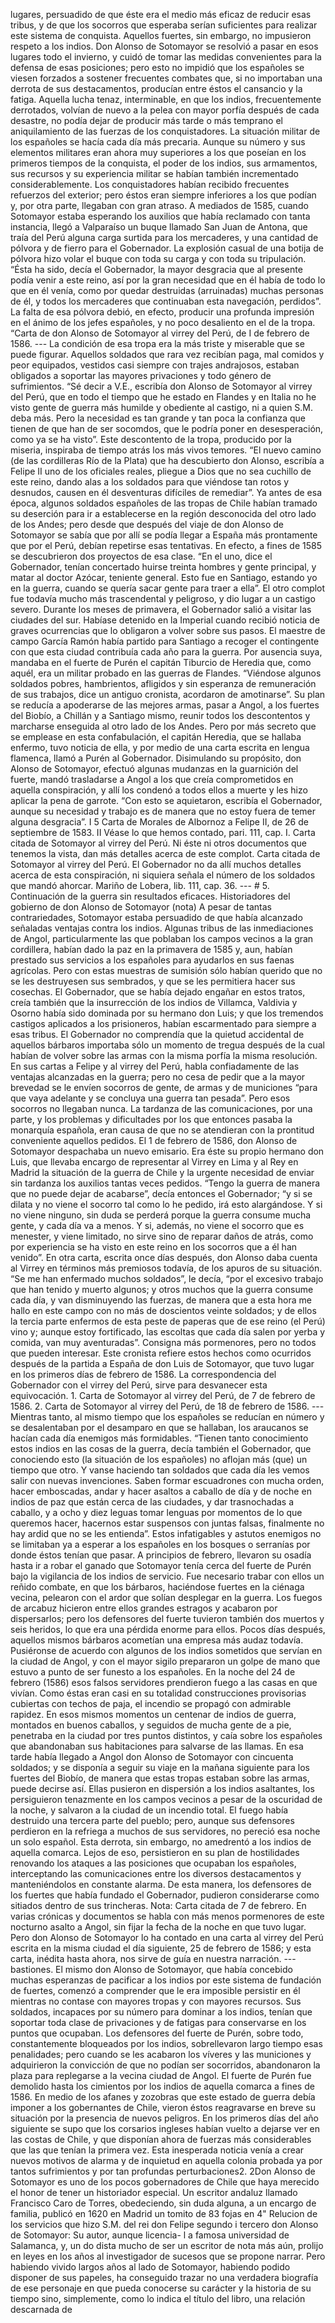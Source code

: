 lugares, persuadido de que éste era el medio más eficaz de reducir esas tribus, y de que los socorros que esperaba serían suficientes para realizar este sistema de conquista. Aquellos fuertes, sin embargo, no impusieron respeto a los indios. Don Alonso de Sotomayor se resolvió a pasar en esos lugares todo el invierno, y cuidó de tomar las medidas convenientes para la defensa de esas posiciones; pero esto no impidió que los españoles se viesen forzados a sostener frecuentes combates que, si no importaban una derrota de sus destacamentos, producían entre éstos el cansancio y la fatiga. Aquella lucha tenaz, interminable, en que los indios, frecuentemente derrotados, volvían de nuevo a la pelea con mayor porfía después de cada desastre, no podía dejar de producir más tarde o más temprano el aniquilamiento de las fuerzas de los conquistadores. La situación militar de los españoles se hacía cada día más precaria. Aunque su número y sus elementos militares eran ahora muy superiores a los que poseían en los primeros tiempos de la conquista, el poder de los indios, sus armamentos, sus recursos y su experiencia militar se habían también incrementado considerablemente. Los conquistadores habían recibido frecuentes refuerzos del exterior; pero éstos eran siempre inferiores a los que podían y, por otra parte, llegaban con gran atraso. A mediados de 1585, cuando Sotomayor estaba esperando los auxilios que había reclamado con tanta instancia, llegó a Valparaíso un buque llamado San Juan de Antona, que traía del Perú alguna carga surtida para los mercaderes, y una cantidad de pólvora y de fierro para el Gobernador. La explosión casual de una botija de pólvora hizo volar el buque con toda su carga y con toda su tripulación. “Ésta ha sido, decía el Gobernador, la mayor desgracia que al presente podía venir a este reino, así por la gran necesidad que en él había de todo lo que en él venía, como por quedar destruidas (arruinadas) muchas personas de él, y todos los mercaderes que continuaban esta navegación, perdidos”. La falta de esa pólvora debió, en efecto, producir una profunda impresión en el ánimo de los jefes españoles, y no poco desaliento en el de la tropa. “Carta de don Alonso de Sotomayor al virrey del Perú, de I de febrero de 1586. --- La condición de esa tropa era la más triste y miserable que se puede figurar. Aquellos soldados que rara vez recibían paga, mal comidos y peor equipados, vestidos casi siempre con trajes andrajosos, estaban obligados a soportar las mayores privaciones y todo género de sufrimientos. “Sé decir a V.E., escribía don Alonso de Sotomayor al virrey del Perú, que en todo el tiempo que he estado en Flandes y en Italia no he visto gente de guerra más humilde y obediente al castigo, ni a quien S.M. deba más. Pero la necesidad es tan grande y tan poca la confianza que tienen de que han de ser socomdos, que le podría poner en desesperación, como ya se ha visto”. Este descontento de la tropa, producido por la miseria, inspiraba de tiempo atrás los más vivos temores. “El nuevo camino (de las cordilleras Río de la Plata) que ha descubierto don Alonso, escribía a Felipe II uno de los oficiales reales, pliegue a Dios que no sea cuchillo de este reino, dando alas a los soldados para que viéndose tan rotos y desnudos, causen en él desventuras difíciles de remediar”. Ya antes de esa época, algunos soldados españoles de las tropas de Chile habían tramado su deserción para ir a establecerse en la región desconocida del otro lado de los Andes; pero desde que después del viaje de don Alonso de Sotomayor se sabía que por allí se podía llegar a España más prontamente que por el Perú, debían repetirse esas tentativas. En efecto, a fines de 1585 se descubrieron dos proyectos de esa clase. “En el uno, dice el Gobernador, tenían concertado huirse treinta hombres y gente principal, y matar al doctor Azócar, teniente general. Esto fue en Santiago, estando yo en la guerra, cuando se quería sacar gente para traer a ella”. El otro complot fue todavía mucho más trascendental y peligroso, y dio lugar a un castigo severo. Durante los meses de primavera, el Gobernador salió a visitar las ciudades del sur. Habíase detenido en la Imperial cuando recibió noticia de graves ocurrencias que lo obligaron a volver sobre sus pasos. El maestre de campo García Ramón había partido para Santiago a recoger el contingente con que esta ciudad contribuía cada año para la guerra. Por ausencia suya, mandaba en el fuerte de Purén el capitán Tiburcio de Heredia que, como aquél, era un militar probado en las guerras de Flandes. “Viéndose algunos soldados pobres, hambrientos, afligidos y sin esperanza de remuneración de sus trabajos, dice un antiguo cronista, acordaron de amotinarse”. Su plan se reducía a apoderarse de las mejores armas, pasar a Angol, a los fuertes del Biobío, a Chillán y a Santiago mismo, reunir todos los descontentos y marcharse enseguida al otro lado de los Andes. Pero por más secreto que se emplease en esta confabulación, el capitán Heredia, que se hallaba enfermo, tuvo noticia de ella, y por medio de una carta escrita en lengua flamenca, llamó a Purén al Gobernador. Disimulando su propósito, don Alonso de Sotomayor, efectuó algunas mudanzas en la guarnición del fuerte, mandó trasladarse a Angol a los que creía comprometidos en aquella conspiración, y allí los condenó a todos ellos a muerte y les hizo aplicar la pena de garrote. “Con esto se aquietaron, escribía el Gobernador, aunque su necesidad y trabajo es de manera que no estoy fuera de temer alguna desgracia”. I 5 Carta de Morales de Albornoz a Felipe II, de 26 de septiembre de 1583. II Véase lo que hemos contado, pari. 111, cap. I. Carta citada de Sotomayor al virrey del Perú. Ni éste ni otros documentos que tenemos la vista, dan más detalles acerca de este complot. Carta citada de Sotomayor al virrey del Perú. El Gobernador no da allí muchos detalles acerca de esta conspiración, ni siquiera señala el número de los soldados que mandó ahorcar. Mariño de Lobera, lib. 111, cap. 36. --- # 5. Continuación de la guerra sin resultados eficaces. Historiadores del gobierno de don Alonso de Sotomayor (nota) A pesar de tantas contrariedades, Sotomayor estaba persuadido de que había alcanzado señaladas ventajas contra los indios. Algunas tribus de las inmediaciones de Angol, particularmente las que poblaban los campos vecinos a la gran cordillera, habían dado la paz en la primavera de 1585 y, aun, habían prestado sus servicios a los españoles para ayudarlos en sus faenas agrícolas. Pero con estas muestras de sumisión sólo habían querido que no se les destruyesen sus sembrados, y que se les permitiera hacer sus cosechas. El Gobernador, que se había dejado engañar en estos tratos, creía también que la insurrección de los indios de Villamca, Valdivia y Osorno había sido dominada por su hermano don Luis; y que los tremendos castigos aplicados a los prisioneros, habían escarmentado para siempre a esas tribus. El Gobernador no comprendía que la quietud accidental de aquellos bárbaros importaba sólo un momento de tregua después de la cual habían de volver sobre las armas con la misma porfía la misma resolución. En sus cartas a Felipe y al virrey del Perú, habla confiadamente de las ventajas alcanzadas en la guerra; pero no cesa de pedir que a la mayor brevedad se le envíen socorros de gente, de armas y de municiones “para que vaya adelante y se concluya una guerra tan pesada”. Pero esos socorros no llegaban nunca. La tardanza de las comunicaciones, por una parte, y los problemas y dificultades por los que entonces pasaba la monarquía española, eran causa de que no se atendieran con la prontitud conveniente aquellos pedidos. El 1 de febrero de 1586, don Alonso de Sotomayor despachaba un nuevo emisario. Era éste su propio hermano don Luis, que llevaba encargo de representar al Virrey en Lima y al Rey en Madrid la situación de la guerra de Chile y la urgente necesidad de enviar sin tardanza los auxilios tantas veces pedidos. “Tengo la guerra de manera que no puede dejar de acabarse”, decía entonces el Gobernador; “y si se dilata y no viene el socorro tal como lo he pedido, irá esto alargándose. Y si no viene ninguno, sin duda se perderá porque la guerra consume mucha gente, y cada día va a menos. Y si, además, no viene el socorro que es menester, y viene limitado, no sirve sino de reparar daños de atrás, como por experiencia se ha visto en este reino en los socorros que a él han venido”. En otra carta, escrita once días después, don Alonso daba cuenta al Virrey en términos más premiosos todavía, de los apuros de su situación. “Se me han enfermado muchos soldados”, le decía, “por el excesivo trabajo que han tenido y muerto algunos; y otros muchos que la guerra consume cada día, y van disminuyendo las fuerzas, de manera que a esta hora me hallo en este campo con no más de doscientos veinte soldados; y de ellos la tercia parte enfermos de esta peste de paperas que de ese reino (el Perú) vino y; aunque estoy fortificado, las escoltas que cada día salen por yerba y comida, van muy aventuradas”. Consigna más pormenores, pero no todos que pueden interesar. Este cronista refiere estos hechos como ocurridos después de la partida a España de don Luis de Sotomayor, que tuvo lugar en los primeros días de febrero de 1586. La correspondencia del Gobernador con el virrey del Perú, sirve para desvanecer esta equivocación. 1. Carta de Sotomayor al virrey del Perú, de 7 de febrero de 1586. 2. Carta de Sotomayor al virrey del Perú, de 18 de febrero de 1586. --- Mientras tanto, al mismo tiempo que los españoles se reducían en número y se desalentaban por el desamparo en que se hallaban, los araucanos se hacían cada día enemigos más formidables. “Tienen tanto conocimiento estos indios en las cosas de la guerra, decía también el Gobernador, que conociendo esto (la situación de los españoles) no aflojan más (que) un tiempo que otro. Y vanse haciendo tan soldados que cada día les vemos salir con nuevas invenciones. Saben formar escuadrones con mucha orden, hacer emboscadas, andar y hacer asaltos a caballo de día y de noche en indios de paz que están cerca de las ciudades, y dar trasnochadas a caballo, y a ocho y diez leguas tomar lenguas por momentos de lo que queremos hacer, hacernos estar suspensos con juntas falsas, finalmente no hay ardid que no se les entienda”. Estos infatigables y astutos enemigos no se limitaban ya a esperar a los españoles en los bosques o serranías por donde éstos tenían que pasar. A principios de febrero, llevaron su osadía hasta ir a robar el ganado que Sotomayor tenía cerca del fuerte de Purén bajo la vigilancia de los indios de servicio. Fue necesario trabar con ellos un reñido combate, en que los bárbaros, haciéndose fuertes en la ciénaga vecina, pelearon con el ardor que solían desplegar en la guerra. Los fuegos de arcabuz hicieron entre ellos grandes estragos y acabaron por dispersarlos; pero los defensores del fuerte tuvieron también dos muertos y seis heridos, lo que era una pérdida enorme para ellos. Pocos días después, aquellos mismos bárbaros acometían una empresa más audaz todavía. Pusiéronse de acuerdo con algunos de los indios sometidos que servían en la ciudad de Angol, y con el mayor sigilo prepararon un golpe de mano que estuvo a punto de ser funesto a los españoles. En la noche del 24 de febrero (1586) esos falsos servidores prendieron fuego a las casas en que vivían. Como éstas eran casi en su totalidad construcciones provisorias cubiertas con techos de paja, el incendio se propagó con admirable rapidez. En esos mismos momentos un centenar de indios de guerra, montados en buenos caballos, y seguidos de mucha gente de a pie, penetraba en la ciudad por tres puntos distintos, y caía sobre los españoles que abandonaban sus habitaciones para salvarse de las llamas. En esa tarde había llegado a Angol don Alonso de Sotomayor con cincuenta soldados; y se disponía a seguir su viaje en la mañana siguiente para los fuertes del Biobío, de manera que estas tropas estaban sobre las armas, puede decirse así. Ellas pusieron en dispersión a los indios asaltantes, los persiguieron tenazmente en los campos vecinos a pesar de la oscuridad de la noche, y salvaron a la ciudad de un incendio total. El fuego había destruido una tercera parte del pueblo; pero, aunque sus defensores perdieron en la refriega a muchos de sus servidores, no pereció esa noche un solo español. Esta derrota, sin embargo, no amedrentó a los indios de aquella comarca. Lejos de eso, persistieron en su plan de hostilidades renovando los ataques a las posiciones que ocupaban los españoles, interceptando las comunicaciones entre los diversos destacamentos y manteniéndolos en constante alarma. De esta manera, los defensores de los fuertes que había fundado el Gobernador, pudieron considerarse como sitiados dentro de sus trincheras. Nota: Carta citada de 7 de febrero. En varias crónicas y documentos se habla con más menos pormenores de este nocturno asalto a Angol, sin fijar la fecha de la noche en que tuvo lugar. Pero don Alonso de Sotomayor lo ha contado en una carta al virrey del Perú escrita en la misma ciudad el día siguiente, 25 de febrero de 1586; y esta carta, inédita hasta ahora, nos sirve de guía en nuestra narración. --- bastiones. El mismo don Alonso de Sotomayor, que había concebido muchas esperanzas de pacificar a los indios por este sistema de fundación de fuertes, comenzó a comprender que le era imposible persistir en él mientras no contase con mayores tropas y con mayores recursos. Sus soldados, incapaces por su número para dominar a los indios, tenían que soportar toda clase de privaciones y de fatigas para conservarse en los puntos que ocupaban. Los defensores del fuerte de Purén, sobre todo, constantemente bloqueados por los indios, sobrellevaron largo tiempo esas penalidades; pero cuando se les acabaron los víveres y las municiones y adquirieron la convicción de que no podían ser socorridos, abandonaron la plaza para replegarse a la vecina ciudad de Angol. El fuerte de Purén fue demolido hasta los cimientos por los indios de aquella comarca a fines de 1586. En medio de los afanes y zozobras que este estado de guerra debía imponer a los gobernantes de Chile, vieron éstos reagravarse en breve su situación por la presencia de nuevos peligros. En los primeros días del año siguiente se supo que los corsarios ingleses habían vuelto a dejarse ver en las costas de Chile, y que disponían ahora de fuerzas más considerables que las que tenían la primera vez. Esta inesperada noticia venía a crear nuevos motivos de alarma y de inquietud en aquella colonia probada ya por tantos sufrimientos y por tan profundas perturbaciones2. 2Don Alonso de Sotomayor es uno de los pocos gobernadores de Chile que haya merecido el honor de tener un historiador especial. Un escritor andaluz llamado Francisco Caro de Torres, obedeciendo, sin duda alguna, a un encargo de familia, publicó en 1620 en Madrid un tomito de 83 fojas en 4" Relucion de los servicios que hizo S.M. del rei don Felipe segundo i tercero don Alonso de Sotomayor: Su autor, aunque licencia- l a famosa universidad de Salamanca, y, un do dista mucho de ser un escritor de nota más aún, prolijo en leyes en los años al investigador de sucesos que se propone narrar. Pero habiendo vivido largos años al lado de Sotomayor, habiendo podido disponer de sus papeles, ha conseguido trazar no una verdadera biografía de ese personaje en que pueda conocerse su carácter y la historia de su tiempo sino, simplemente, como lo indica el título del libro, una relación descarnada de